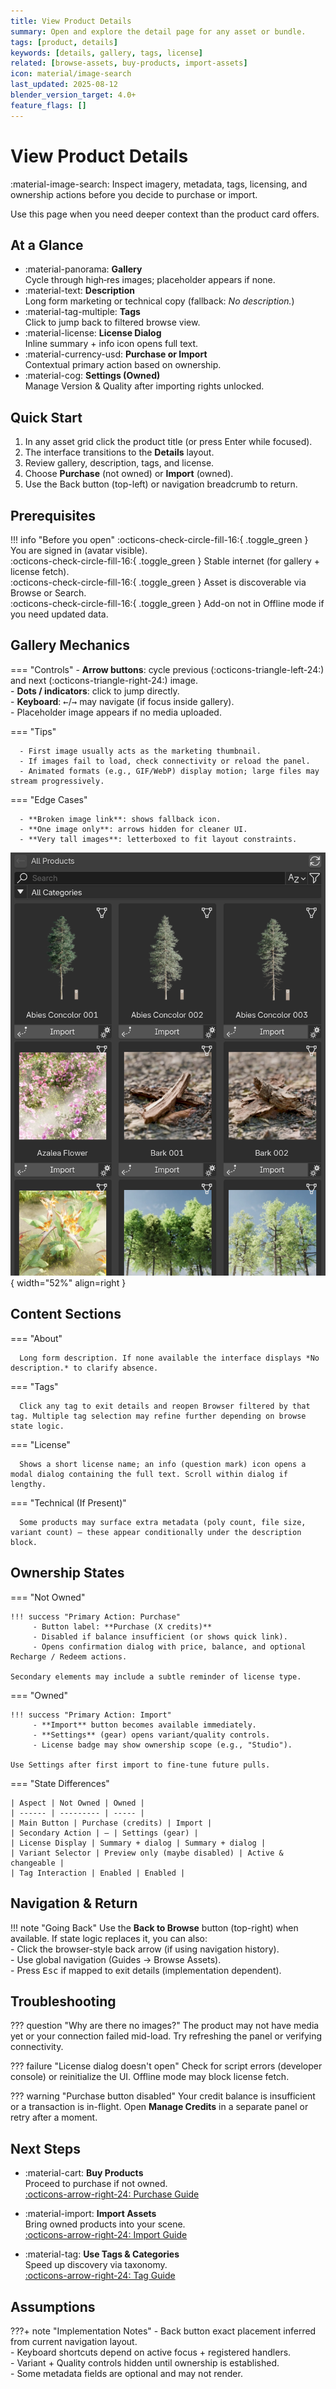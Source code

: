 ```yaml
---
title: View Product Details
summary: Open and explore the detail page for any asset or bundle.
tags: [product, details]
keywords: [details, gallery, tags, license]
related: [browse-assets, buy-products, import-assets]
icon: material/image-search
last_updated: 2025-08-12
blender_version_target: 4.0+
feature_flags: []
---
```


# View Product Details

:material-image-search: Inspect imagery, metadata, tags, licensing, and ownership actions before you decide to purchase or import.

Use this page when you need deeper context than the product card offers.

## At a Glance
<div class="grid cards" markdown>

- :material-panorama: **Gallery**  
	Cycle through high‑res images; placeholder appears if none.
- :material-text: **Description**  
	Long form marketing or technical copy (fallback: *No description.*)
- :material-tag-multiple: **Tags**  
	Click to jump back to filtered browse view.
- :material-license: **License Dialog**  
	Inline summary + info icon opens full text.
- :material-currency-usd: **Purchase or Import**  
	Contextual primary action based on ownership.
- :material-cog: **Settings (Owned)**  
	Manage Version & Quality after importing rights unlocked.

</div>

## Quick Start
1. In any asset grid click the product title (or press Enter while focused).  
2. The interface transitions to the **Details** layout.  
3. Review gallery, description, tags, and license.  
4. Choose **Purchase** (not owned) or **Import** (owned).  
5. Use the Back button (top-left) or navigation breadcrumb to return.

## Prerequisites
!!! info "Before you open"
    :octicons-check-circle-fill-16:{ .toggle_green } You are signed in (avatar visible).  
    :octicons-check-circle-fill-16:{ .toggle_green } Stable internet (for gallery + license fetch).  
    :octicons-check-circle-fill-16:{ .toggle_green } Asset is discoverable via Browse or Search.  
    :octicons-check-circle-fill-16:{ .toggle_green } Add-on not in Offline mode if you need updated data.

## Gallery Mechanics
<div class="grid" markdown>

=== "Controls"
      - **Arrow buttons**: cycle previous (:octicons-triangle-left-24:) and next (:octicons-triangle-right-24:) image.  
      - **Dots / indicators**: click to jump directly.  
      - **Keyboard**: <kbd>←</kbd>/<kbd>→</kbd> may navigate (if focus inside gallery).  
      - Placeholder image appears if no media uploaded.

=== "Tips"

      - First image usually acts as the marketing thumbnail.  
      - If images fail to load, check connectivity or reload the panel.  
      - Animated formats (e.g., GIF/WebP) display motion; large files may stream progressively.

=== "Edge Cases"

      - **Broken image link**: shows fallback icon.  
      - **One image only**: arrows hidden for cleaner UI.  
      - **Very tall images**: letterboxed to fit layout constraints.

</div>

![Detail gallery example](../assets/gifs/view_details_example.webp){ width="52%" align=right }

## Content Sections
=== "About"

      Long form description. If none available the interface displays *No description.* to clarify absence.

=== "Tags"

      Click any tag to exit details and reopen Browser filtered by that tag. Multiple tag selection may refine further depending on browse state logic.

=== "License"

      Shows a short license name; an info (question mark) icon opens a modal dialog containing the full text. Scroll within dialog if lengthy.

=== "Technical (If Present)"

      Some products may surface extra metadata (poly count, file size, variant count) – these appear conditionally under the description block.


## Ownership States

=== "Not Owned"

    !!! success "Primary Action: Purchase"
         - Button label: **Purchase (X credits)**  
         - Disabled if balance insufficient (or shows quick link).  
         - Opens confirmation dialog with price, balance, and optional Recharge / Redeem actions.

    Secondary elements may include a subtle reminder of license type.

=== "Owned"

    !!! success "Primary Action: Import"
         - **Import** button becomes available immediately.  
         - **Settings** (gear) opens variant/quality controls.  
         - License badge may show ownership scope (e.g., "Studio").

    Use Settings after first import to fine-tune future pulls.

=== "State Differences"

    | Aspect | Not Owned | Owned |
    | ------ | --------- | ----- |
    | Main Button | Purchase (credits) | Import |
    | Secondary Action | — | Settings (gear) |
    | License Display | Summary + dialog | Summary + dialog |
    | Variant Selector | Preview only (maybe disabled) | Active & changeable |
    | Tag Interaction | Enabled | Enabled |


## Navigation & Return
!!! note "Going Back"
      Use the **Back to Browse** button (top-right) when available. If state logic replaces it, you can also:  
      - Click the browser-style back arrow (if using navigation history).  
      - Use global navigation (Guides → Browse Assets).  
      - Press <kbd>Esc</kbd> if mapped to exit details (implementation dependent).

## Troubleshooting
??? question "Why are there no images?"
      The product may not have media yet or your connection failed mid-load. Try refreshing the panel or verifying connectivity.

??? failure "License dialog doesn't open"
      Check for script errors (developer console) or reinitialize the UI. Offline mode may block license fetch.

??? warning "Purchase button disabled"
      Your credit balance is insufficient or a transaction is in-flight. Open **Manage Credits** in a separate panel or retry after a moment.

## Next Steps
<div class="grid cards" markdown>

- :material-cart: **Buy Products**  
	Proceed to purchase if not owned.  
	[:octicons-arrow-right-24: Purchase Guide](buy-products.md)

- :material-import: **Import Assets**  
	Bring owned products into your scene.  
	[:octicons-arrow-right-24: Import Guide](import-assets.md)

- :material-tag: **Use Tags & Categories**  
	Speed up discovery via taxonomy.  
	[:octicons-arrow-right-24: Tag Guide](tags-categories.md)

</div>

## Assumptions
???+ note "Implementation Notes"
    - Back button exact placement inferred from current navigation layout.  
    - Keyboard shortcuts depend on active focus + registered handlers.  
    - Variant + Quality controls hidden until ownership is established.  
    - Some metadata fields are optional and may not render.

